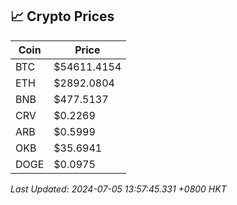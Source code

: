 ## 📈 Crypto Prices

| Coin | Price |
| ---- | ----- |
| BTC | $54611.4154 |
| ETH | $2892.0804 |
| BNB | $477.5137 |
| CRV | $0.2269 |
| ARB | $0.5999 |
| OKB | $35.6941 |
| DOGE | $0.0975 |

_Last Updated: 2024-07-05 13:57:45.331 +0800 HKT_